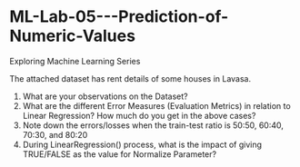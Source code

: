 # ML-Lab-05---Prediction-of-Numeric-Values
Exploring Machine Learning Series

The attached dataset has rent details of some houses in Lavasa.
1. What are your observations on the Dataset?
2. What are the different Error Measures (Evaluation Metrics) in relation to Linear Regression? How much do you get in the above cases?
3. Note down the errors/losses when the train-test ratio is 50:50, 60:40, 70:30, and 80:20
4. During LinearRegression() process, what is the impact of giving TRUE/FALSE as the value for Normalize Parameter?
